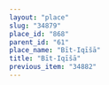```yaml
---
layout: "place"
slug: "34879"
place_id: "868"
parent_id: "61"
place_name: "Bīt-Iqīšā"
title: "Bīt-Iqīšā"
previous_item: "34882"
---
```

